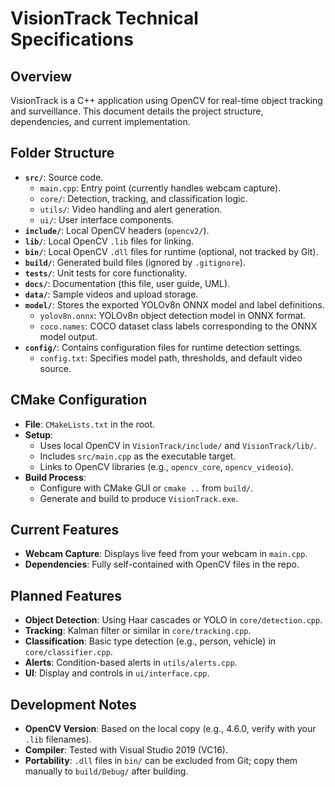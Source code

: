 # VisionTrack Technical Specifications

## Overview

VisionTrack is a C++ application using OpenCV for real-time object tracking and surveillance. This document details the project structure, dependencies, and current implementation.

## Folder Structure

- **`src/`**: Source code.
  - `main.cpp`: Entry point (currently handles webcam capture).
  - `core/`: Detection, tracking, and classification logic.
  - `utils/`: Video handling and alert generation.
  - `ui/`: User interface components.
- **`include/`**: Local OpenCV headers (`opencv2/`).
- **`lib/`**: Local OpenCV `.lib` files for linking.
- **`bin/`**: Local OpenCV `.dll` files for runtime (optional, not tracked by Git).
- **`build/`**: Generated build files (ignored by `.gitignore`).
- **`tests/`**: Unit tests for core functionality.
- **`docs/`**: Documentation (this file, user guide, UML).
- **`data/`**: Sample videos and upload storage.
- **`model/`**: Stores the exported YOLOv8n ONNX model and label definitions.
  - `yolov8n.onnx`: YOLOv8n object detection model in ONNX format.
  - `coco.names`: COCO dataset class labels corresponding to the ONNX model output.
- **`config/`**: Contains configuration files for runtime detection settings.
  - `config.txt`: Specifies model path, thresholds, and default video source.
  
## CMake Configuration

- **File**: `CMakeLists.txt` in the root.
- **Setup**:
  - Uses local OpenCV in `VisionTrack/include/` and `VisionTrack/lib/`.
  - Includes `src/main.cpp` as the executable target.
  - Links to OpenCV libraries (e.g., `opencv_core`, `opencv_videoio`).
- **Build Process**:
  - Configure with CMake GUI or `cmake ..` from `build/`.
  - Generate and build to produce `VisionTrack.exe`.

## Current Features

- **Webcam Capture**: Displays live feed from your webcam in `main.cpp`.
- **Dependencies**: Fully self-contained with OpenCV files in the repo.

## Planned Features

- **Object Detection**: Using Haar cascades or YOLO in `core/detection.cpp`.
- **Tracking**: Kalman filter or similar in `core/tracking.cpp`.
- **Classification**: Basic type detection (e.g., person, vehicle) in `core/classifier.cpp`.
- **Alerts**: Condition-based alerts in `utils/alerts.cpp`.
- **UI**: Display and controls in `ui/interface.cpp`.

## Development Notes

- **OpenCV Version**: Based on the local copy (e.g., 4.6.0, verify with your `.lib` filenames).
- **Compiler**: Tested with Visual Studio 2019 (VC16).
- **Portability**: `.dll` files in `bin/` can be excluded from Git; copy them manually to `build/Debug/` after building.
